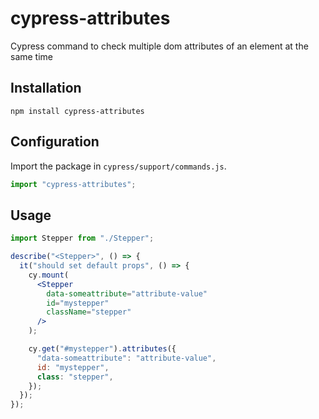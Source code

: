 # cypress-attributes

Cypress command to check multiple dom attributes of an element at the same time

## Installation

`npm install cypress-attributes`

## Configuration

Import the package in `cypress/support/commands.js`.

```javascript
import "cypress-attributes";
```

## Usage

```jsx
import Stepper from "./Stepper";

describe("<Stepper>", () => {
  it("should set default props", () => {
    cy.mount(
      <Stepper
        data-someattribute="attribute-value"
        id="mystepper"
        className="stepper"
      />
    );

    cy.get("#mystepper").attributes({
      "data-someattribute": "attribute-value",
      id: "mystepper",
      class: "stepper",
    });
  });
});
```
